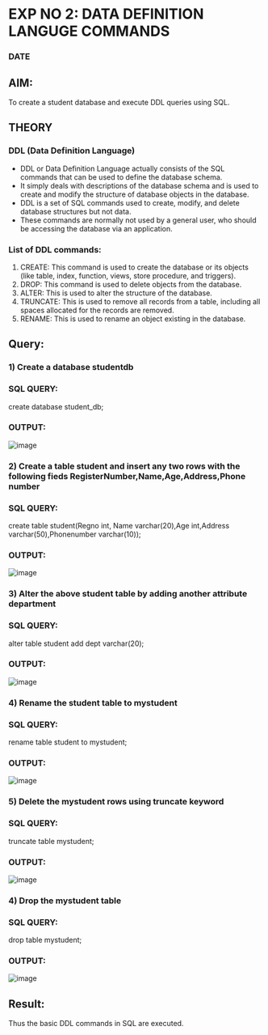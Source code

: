 # EXP NO 2: DATA DEFINITION LANGUGE COMMANDS 
### DATE
## AIM:
To create a student database and execute DDL queries using SQL.


## THEORY
### DDL (Data Definition Language)

* DDL or Data Definition Language actually consists of the SQL commands that can be used to define the database schema.
* It simply deals with descriptions of the database schema and is used to create and modify the structure of database objects in the database.
* DDL is a set of SQL commands used to create, modify, and delete database structures but not data.
* These commands are normally not used by a general user, who should be accessing the database via an application.

 
### List of DDL commands: 
1. CREATE: This command is used to create the database or its objects (like table, index, function, views, store procedure, and triggers).
2. DROP: This command is used to delete objects from the database.
3. ALTER: This is used to alter the structure of the database.
4. TRUNCATE: This is used to remove all records from a table, including all spaces allocated for the records are removed.
5. RENAME: This is used to rename an object existing in the database.

## Query:
### 1) Create a database studentdb
### SQL QUERY:
create database student_db;

### OUTPUT:
![image](https://github.com/SASIDEVIvenaram/DBMS/assets/118707332/afb1fb7d-977c-441f-a8ea-5c9e7d10e7cc)

### 2) Create a table student  and insert any two rows with the following fieds RegisterNumber,Name,Age,Address,Phone number

### SQL QUERY: 
create table student(Regno int, Name varchar(20),Age int,Address varchar(50),Phonenumber varchar(10));

### OUTPUT:
![image](https://github.com/SASIDEVIvenaram/DBMS/assets/118707332/35ec9dce-e676-4dee-8fe9-b95e8db3c07e)


### 3) Alter the above student table by adding another attribute department

### SQL QUERY: 
alter table student add dept varchar(20);

### OUTPUT:
![image](https://github.com/SASIDEVIvenaram/DBMS/assets/118707332/fc795c4a-ff2d-4373-9d5e-29e0970b7e9f)


### 4) Rename the student table to mystudent

### SQL QUERY: 
rename table student to mystudent;

### OUTPUT:
![image](https://github.com/SASIDEVIvenaram/DBMS/assets/118707332/7b0162da-97de-4979-a38b-9f27ab267433)


### 5) Delete the mystudent rows using truncate keyword

### SQL QUERY: 
truncate table mystudent;
### OUTPUT:
![image](https://github.com/SASIDEVIvenaram/DBMS/assets/118707332/6ac30209-4af2-47b5-88ba-4cf3d1c518ce)

### 4) Drop the mystudent table
 
### SQL QUERY: 
drop table mystudent;

### OUTPUT:

![image](https://github.com/SASIDEVIvenaram/DBMS/assets/118707332/ebb895b1-8b0c-4bb2-bbc5-81e7e9df2042)

## Result:
Thus the basic DDL commands in SQL are executed. 


